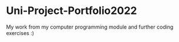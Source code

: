 # Uni-Project-Portfolio2022
My work from my computer programming module and further coding exercises :)
